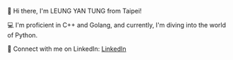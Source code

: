 👋 Hi there, I'm LEUNG YAN TUNG from Taipei!

💻 I'm proficient in C++ and Golang, and currently, I'm diving into the world of Python.

🔗 Connect with me on LinkedIn: [LinkedIn](https://www.linkedin.com/in/yan-tung-leung-a8045b248/)
